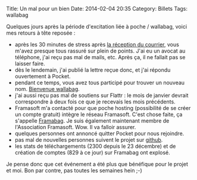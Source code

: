 Title: Un mal pour un bien
Date: 2014-02-04 20:35
Category: Billets
Tags: wallabag

Quelques jours après la période d'excitation liée à poche / wallabag, voici mes retours à tête reposée :

* après les 30 minutes de stress après [la réception du courrier]({filename}courrier-recu-concernant-poche.md), vous m'avez presque tous rassuré sur plein de points. J'ai eu un avocat au téléphone, j'ai reçu pas mal de mails, etc. Après ça, il ne fallait pas se laisser faire.
* dès le lendemain, j'ai publié la lettre reçue donc, et j'ai répondu ouvertement à Pocket.
* pendant ce temps, vous avez tous participé pour trouver un nouveau nom. [Bienvenue wallabag]({filename}wallabag-ex-poche-application-de-lecture-differee.md).
* j'ai aussi reçu pas mal de soutiens sur Flattr : le mois de janvier devrait correspondre à deux fois ce que je recevais les mois précédents.
* Framasoft m'a contacté pour que poche hosting (possibilité de se créer un compte gratuit) intègre le réseau Framasoft. C'est chose faite, ça s'appelle [Framabag](http://www.framabag.org). Je suis également maintenant membre de l'Association Framasoft. Wow. Il va falloir assurer.
* quelques personnes ont annoncé quitter Pocket pour nous rejoindre.
* pas mal de nouvelles personnes suivent le projet sur [github](http://github.com/wallabag/wallabag).
* les stats de téléchargements (2300 depuis le 23 décembre) et de création de comptes (829 à ce jour) sur Framabag ont explosé.

Je pense donc que cet événement a été plus que bénéfique pour le projet et moi. Bon par contre, pas toutes les semaines hein ;-)
